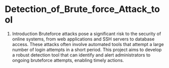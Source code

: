# Detection_of_Brute_force_Attack_tool
1. Introduction
Bruteforce attacks pose a significant risk to the security of online systems, from web applications and SSH servers to database access. These attacks often involve automated tools that attempt a large number of login attempts in a short period. This project aims to develop a robust detection tool that can identify and alert administrators to ongoing bruteforce attempts, enabling timely actions.
